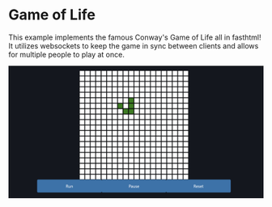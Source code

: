 # Game of Life

This example implements the famous Conway's Game of Life all in fasthtml! It utilizes websockets to keep the game in sync between clients and allows for multiple people to play at once.

![screenshot](screenshot.png)